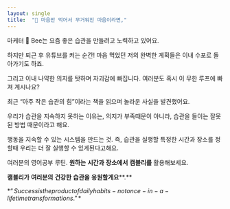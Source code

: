 ```yaml
---
layout: single
title:  "💌 마음만 먹어서 무거워진 마음이라면,"
---
```


마케터 🐝 Bee는 요즘 좋은 습관을 만들려고  노력하고 있어요. 

하지만 퇴근 후 유튜브를 켜는 순간! 마음 먹었던 저의 완벽한 계획들은 이내 수포로 돌아가기도 하죠.

그리고 이내 나약한 의지를 탓하며 자괴감에 빠집니다. 여러분도 혹시 이 무한 루프에 빠져 계시나요? 



최근 “아주 작은 습관의 힘”이라는 책을 읽으며 놀라운 사실을 발견했어요. 

우리가 습관을 지속하지 못하는 이유는, 의지가 부족때문이 아니라, 습관을 들이는 잘못된 방법 때문이라고 해요.

행동을 지속할 수 있는 시스템을 만드는 것. 즉, 습관을 실행할 특정한 시간과 장소를 정할때 우리는 더 잘 실행할 수 있게된다고해요.



여러분의 영어공부 루틴. **원하는** **시간과** **장소에서** **캠블리를** 활용해보세요.

**캠블리가** **여러분의** **건강한** **습관을** **응원할게요****.**

$*“Success is the product of daily habits-not once-in-a-lifetime transformations.”*$




